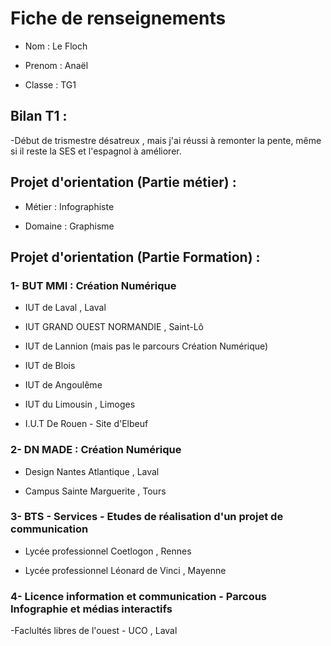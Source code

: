 # Fiche de renseignements

- Nom : Le Floch

- Prenom : Anaël

- Classe : TG1

## Bilan T1 : 

-Début de trismestre désatreux , mais j'ai réussi à remonter la pente, même si il reste la SES et l'espagnol à améliorer.

## Projet d'orientation (Partie métier) :

- Métier : Infographiste 

- Domaine : Graphisme

## Projet d'orientation (Partie Formation) :

### 1- BUT MMI : Création Numérique

- IUT de Laval , Laval 

- IUT GRAND OUEST NORMANDIE , Saint-Lô

- IUT de Lannion (mais pas le parcours Création Numérique)

- IUT de Blois

- IUT de Angoulême

- IUT du Limousin , Limoges

- I.U.T De Rouen - Site d'Elbeuf

### 2- DN MADE : Création Numérique

- Design Nantes Atlantique , Laval

- Campus Sainte Marguerite , Tours

### 3- BTS - Services - Etudes de réalisation d'un projet de communication

- Lycée professionnel Coetlogon , Rennes

- Lycée professionnel Léonard de Vinci , Mayenne

### 4- Licence information et communication - Parcous Infographie et médias interactifs

-Faclultés libres de l'ouest - UCO , Laval